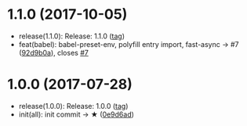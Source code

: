 <a name="1.1.0"></a>
# 1.1.0 (2017-10-05)

* release(1.1.0): Release: 1.1.0 ([tag](https://github.com/artisin/abettor/releases/tag/1.1.0))
* feat(babel): babel-preset-env, polyfill entry import, fast-async → #7 ([92d9b0a](https://github.com/artisin/abettor/commit/92d9b0a)), closes [#7](https://github.com/artisin/abettor/issues/7)



<a name="1.0.0"></a>
# 1.0.0 (2017-07-28)

* release(1.0.0): Release: 1.0.0 ([tag](https://github.com/artisin/abettor/releases/tag/1.0.0))
* init(all): init commit → ★ ([0e9d6ad](https://github.com/artisin/abettor/commit/0e9d6ad))



